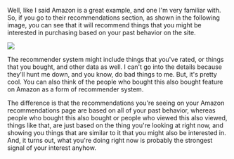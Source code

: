 Well, like I said Amazon is a great example, and one I'm very familiar with. So, if you go to their recommendations section, as shown in the following image, you can see that it will recommend things that you might be interested in purchasing based on your past behavior on the site.

![](https://github.com/fenago/katacoda-scenarios/raw/master/datascience-machine-learning/datascience-machine-learning-chapter-06/steps/3/1.png)

The recommender system might include things that you've rated, or things that you bought, and other data as well. I can't go into the details because they'll hunt me down, and you know, do bad things to me. But, it's pretty cool. You can also think of the people who bought this also bought feature on Amazon as a form of recommender system.

The difference is that the recommendations you're seeing on your Amazon recommendations page are based on all of your past behavior, whereas people who bought this also bought or people who viewed this also viewed, things like that, are just based on the thing you're looking at right now, and showing you things that are similar to it that you might also be interested in. And, it turns out, what you're doing right now is probably the strongest signal of your interest anyhow.
